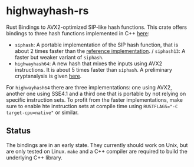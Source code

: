 # highwayhash-rs

Rust Bindings to AVX2-optimized SIP-like hash functions. This crate offers
bindings to three hash functions implemented in C++
[here](https://github.com/google/highwayhash):

- `siphash`: A portable implementation of the SIP hash function, that is about
  2 times faster than the [reference
  implementation](https://github.com/floodyberry/supercop/blob/master/crypto_auth/siphash24/sse41/siphash.c).
/ `siphash13`: A faster but weaker variant of `siphash`.
- `highwayhash64`: A new hash that mixes the inputs using AVX2 instructions.
  It is about 5 times faster than `siphash`. A preliminary cryptanalysis is
  given [here](https://arxiv.org/abs/1612.06257).

For `highwayhash64` there are three implementations: one using AVX2, another one using SSE4.1 and a third one that is portable by not relying on specific instruction sets. To profit from the faster implementations, make sure to enable hte instruction sets at compile time using `RUSTFLAGS="-C target-cpu=native"` or similar.

## Status

The bindings are in an early state. They currently should work on Unix, but are
only tested on Linux. `make` and a C++ compiler are required to build the underlying C++ library.
